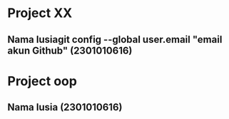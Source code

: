 # Project XX  
## Nama lusiagit config --global user.email "email akun Github" (2301010616) 
# Project oop  
## Nama lusia (2301010616) 
